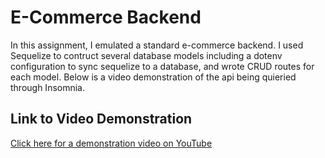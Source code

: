 # E-Commerce Backend

In this assignment, I emulated a standard e-commerce backend. I used Sequelize to contruct several database models including a dotenv configuration to sync sequelize to a database, and wrote CRUD routes for each model. Below is a video demonstration of the api being quieried through Insomnia.

## Link to Video Demonstration
[Click here for a demonstration video on YouTube](https://youtu.be/I75YgezhG34)